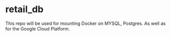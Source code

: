 # retail_db
This repo will be used for mounting Docker on MYSQL, Postgres. As well as for the Google Cloud Platform.
